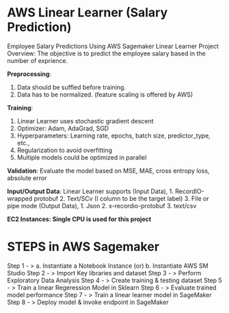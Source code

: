 # AWS Linear Learner (Salary Prediction)
Employee Salary Predictions Using AWS Sagemaker Linear Learner
Project Overview: The objective is to predict the employee salary based in the number of exprience.


**Preprocessing**:
1. Data should be suffled before training.
2. Data has to be normalized. (feature scaling is offered by AWS)

**Training**:
1. Linear Learner uses stochastic gradient descent
2. Optimizer: Adam, AdaGrad, SGD
3. Hyperparameters: Learning rate, epochs, batch size, predictor_type, etc.,
4. Regularization to avoid overfitting
5. Multiple models could be optimized in parallel 

**Validation**:
Evaluate the model based on MSE, MAE, cross entropy loss, absolute error

**Input/Output Data**:
Linear Learner supports 
      (Input Data),
      1. RecordIO-wrapped protobuf 
      2. Text/SCv (I column to be the target label)
      3. File or pipe mode
      (Output Data),
      1. Json
      2. x-recordio-protobuf
      3. text/csv
      
**EC2 Instances: Single CPU is used for this project**

# STEPS in AWS Sagemaker
Step 1 - > 
     a. Instantiate a Notebook Instance
        (or)
     b. Instantiate AWS SM Studio
Step 2 - > Import Key libraries and dataset
Step 3 - > Perform Exploratory Data Analysis
Step 4 - > Create training & testing dataset
Step 5 - > Train a linear Regeression Model in Sklearn
Step 6 - > Evaluate trained model performance
Step 7 - > Train a linear learner model in SageMaker
Step 8 - > Deploy model & invoke endpoint in SageMaker


